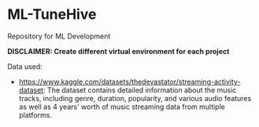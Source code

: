 # ML-TuneHive

Repository for ML Development

**DISCLAIMER: Create different virtual environment for each project**

Data used:

- https://www.kaggle.com/datasets/thedevastator/streaming-activity-dataset: The dataset contains detailed information about the music tracks, including genre, duration, popularity, and various audio features as well as 4 years' worth of music streaming data from multiple platforms.
